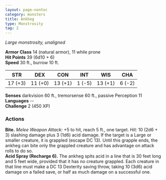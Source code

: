 ```yaml
---
layout: page-nontoc
category: monsters
title: Ankheg
type: Monstrosity
tag: 2
---
```

_Large monstrosity, unaligned_

**Armor Class** 14 (natural armor), 11 while prone    
**Hit Points** 39 (6d10 + 6)    
**Speed** 30 ft., burrow 10 ft. 

| STR      | DEX     | CON      | INT     | WIS     | CHA     |
|----------|---------|----------|---------|---------|---------|
| 17 (+3)  | 11 (+0) | 13 (+1)  | 1 (-5)  | 13 (+1) | 6 (-2)  |

**Senses** darkvision 60 ft., tremorsense 60 ft., passive Perception 11    
**Languages** --    
**Challenge** 2 (450 XP) 

### Actions 
**Bite.** _Melee Weapon Attack:_ +5 to hit, reach 5 ft., one target. _Hit:_ 10 (2d6 + 3) slashing damage plus 3 (1d6) acid damage. If the target is a Large or smaller creature, it is grappled (escape DC 13). Until this grapple ends, the ankheg can bite only the grappled creature and has advantage on attack rolls to do so.    
**Acid Spray (Recharge 6).** The ankheg spits acid in a line that is 30 feet long and 5 feet wide, provided that it has no creature grappled. Each creature in that line must make a DC 13 Dexterity saving throw, taking 10 (3d6) acid damage on a failed save, or half as much damage on a successful one. 
